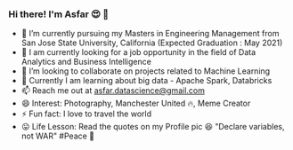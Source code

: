 ### Hi there! I'm Asfar 😍 👋

- 🏰 I’m currently pursuing my Masters in Engineering Management from San Jose State University, California (Expected Graduation : May 2021)
- 🌱 I am currently looking for a job opportunity in the field of Data Analytics and Business Intelligence
- 👯 I’m looking to collaborate on projects related to Machine Learning
- 🤔 Currently I am learning about big data - Apache Spark, Databricks
- 📫 Reach me out at [asfar.datascience@gmail.com](mailto:asfar.datascience@gmail.com)
- 😄 Interest: Photography, Manchester United 🔥, Meme Creator
- ⚡ Fun fact:  I love to travel the world
- 😛 Life Lesson: Read the quotes on my Profile pic 😆 "Declare variables, not WAR" #Peace 🐤
